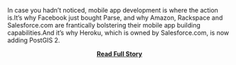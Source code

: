 <p>In case you hadn’t noticed, mobile app development is where the action is.It’s why Facebook just bought Parse, and why Amazon, Rackspace and Salesforce.com are frantically bolstering their mobile app building capabilities.And it’s why Heroku, which is owned by Salesforce.com, is now adding PostGIS 2.</p>
<center><p><a href="http://gigaom.com/2013/04/30/heroku-says-postgis-support-enables-smarter-mobile-app-development/" style='padding:25px; font-sze:18px; font-weight: bold;'>Read Full Story</a></p></center>
